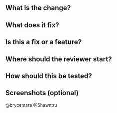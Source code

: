 ## What is the change?

## What does it fix?

## Is this a fix or a feature? 

## Where should the reviewer start?

## How should this be tested?

## Screenshots (optional)

@brycemara @Shawntru
